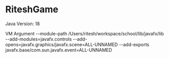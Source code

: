 # RiteshGame


Java Version: 18


VM Argument
--module-path /Users/ritesh/workspace/school/lib/javafx/lib --add-modules=javafx.controls --add-opens=javafx.graphics/javafx.scene=ALL-UNNAMED --add-exports javafx.base/com.sun.javafx.event=ALL-UNNAMED


